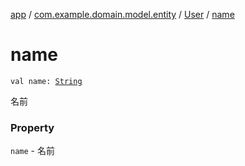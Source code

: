 [app](../../index.md) / [com.example.domain.model.entity](../index.md) / [User](index.md) / [name](./name.md)

# name

`val name: `[`String`](https://kotlinlang.org/api/latest/jvm/stdlib/kotlin/-string/index.html)

名前

### Property

`name` - 名前